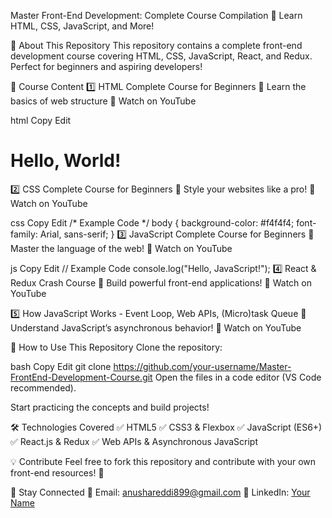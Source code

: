 Master Front-End Development: Complete Course Compilation 🚀
Learn HTML, CSS, JavaScript, and More!

📌 About This Repository
This repository contains a complete front-end development course covering HTML, CSS, JavaScript, React, and Redux. Perfect for beginners and aspiring developers!

📖 Course Content
1️⃣ HTML Complete Course for Beginners
📌 Learn the basics of web structure
🔗 Watch on YouTube

html
Copy
Edit
<!-- Example Code -->
<!DOCTYPE html>
<html lang="en">
<head>
    <title>My First Web Page</title>
</head>
<body>
    <h1>Hello, World!</h1>
</body>
</html>
2️⃣ CSS Complete Course for Beginners
📌 Style your websites like a pro!
🔗 Watch on YouTube

css
Copy
Edit
/* Example Code */
body {
    background-color: #f4f4f4;
    font-family: Arial, sans-serif;
}
3️⃣ JavaScript Complete Course for Beginners
📌 Master the language of the web!
🔗 Watch on YouTube

js
Copy
Edit
// Example Code
console.log("Hello, JavaScript!");
4️⃣ React & Redux Crash Course
📌 Build powerful front-end applications!
🔗 Watch on YouTube

5️⃣ How JavaScript Works - Event Loop, Web APIs, (Micro)task Queue
📌 Understand JavaScript’s asynchronous behavior!
🔗 Watch on YouTube

🚀 How to Use This Repository
Clone the repository:

bash
Copy
Edit
git clone https://github.com/your-username/Master-FrontEnd-Development-Course.git
Open the files in a code editor (VS Code recommended).

Start practicing the concepts and build projects!

🛠 Technologies Covered
✅ HTML5
✅ CSS3 & Flexbox
✅ JavaScript (ES6+)
✅ React.js & Redux
✅ Web APIs & Asynchronous JavaScript

💡 Contribute
Feel free to fork this repository and contribute with your own front-end resources! 🚀

📢 Stay Connected
📧 Email: anushareddi899@gmail.com
🔗 LinkedIn: [Your Name](https://www.linkedin.com/in/anusha-reddi-8b547a259?utm_source=share&utm_campaign=share_via&utm_content=profile&utm_medium=android_app&lipi=urn%3Ali%3Apage%3Ad_flagship3_messaging_conversation_detail%3BMDIMxOqTQaK0aFMm3tHGtQ%3D%3D)

